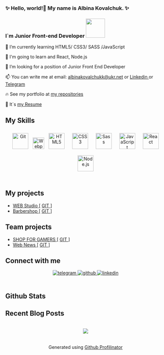 ###     ✨   Hello, world!👋 My name is Albina Kovalchuk.  ✨ 
### I`m Junior Front-end Developer <a target="_blank" rel="noopener noreferrer nofollow" href="https://camo.githubusercontent.com/63371d36886ee658f5a97401f393e1ab1684b2fd3de674b8f5efc7d410b2a3d0/68747470733a2f2f6d656469612e67697068792e636f6d2f6d656469612f57556c706c634d704f43456d5447427442572f67697068792e676966"><img src="https://camo.githubusercontent.com/63371d36886ee658f5a97401f393e1ab1684b2fd3de674b8f5efc7d410b2a3d0/68747470733a2f2f6d656469612e67697068792e636f6d2f6d656469612f57556c706c634d704f43456d5447427442572f67697068792e676966" width="60px" data-animated-image="" data-canonical-src="https://media.giphy.com/media/WUlplcMpOCEmTGBtBW/giphy.gif" style="max-width: 100%;"></a>
  
 
 🔭 I’m currently learning  HTML5/ CSS3/ SASS /JavaScript 
 
 💬 I'm going to learn and  React, Node.js
 
 🌱 I’m looking for a position of Junior Front End Developer    
 
 📫 You can write me at email: <a href="https://mail.ukr.net/"> albinakovalchukk@ukr.net </a> or <a href="https://linkedin.com/in/albinakovalchuck" target="_blank"> Linkedin </a> or <a href="https://t.me/+380982614990" target="_blank"> Telegram </a> 
 
 🔥 See my portfolio at <a href="https://github.com/AlbinaKovalchuk?tab=repositories"> my repositories </a>
 
 👯 It`s <a href="https://albinakovalchuk.github.io/MyResume/"> my Resume  </a>  
<!---    
- 😄 ⚡ Fun fact: I’m  working ......
 -->

## My Skills   

<div align="center"> 
<a href="https://github.com/" target="_blank"><img style="margin: 10px" src="https://profilinator.rishav.dev/skills-assets/git-scm-icon.svg" alt="Git" height="50" /></a>  
<a href="https://webpack.js.org/" target="_blank" rel="noreferrer"><img src="https://raw.githubusercontent.com/danielcranney/readme-generator/main/public/icons/skills/webpack-colored.svg" width="36" height="36" alt="Webpack" /></a>
<a href="https://en.wikipedia.org/wiki/HTML5" target="_blank"><img style="margin: 10px" src="https://profilinator.rishav.dev/skills-assets/html5-original-wordmark.svg" alt="HTML5" height="50" /></a>  
<a href="https://www.w3schools.com/css/" target="_blank"><img style="margin: 10px" src="https://profilinator.rishav.dev/skills-assets/css3-original-wordmark.svg" alt="CSS3" height="50" /></a>  
<a href="https://sass-lang.com/" target="_blank"><img style="margin: 10px" src="https://profilinator.rishav.dev/skills-assets/sass-original.svg" alt="Sass" height="50" /></a>  
<a href="https://www.javascript.com/" target="_blank"><img style="margin: 10px" src="https://profilinator.rishav.dev/skills-assets/javascript-original.svg" alt="JavaScript" height="50" /></a>  
<a href="https://reactjs.org/" target="_blank"><img style="margin: 10px" src="https://profilinator.rishav.dev/skills-assets/react-original-wordmark.svg" alt="React" height="50" /></a>  	
</div>
<div align="center">  
<a href="https://nodejs.org/" target="_blank"><img style="margin: 10px" src="https://profilinator.rishav.dev/skills-assets/nodejs-original-wordmark.svg" alt="Node.js" height="50" /></a>  
</div>

</td><td valign="top" width="33%">
</td></tr></table>  
<br/> 

## My projects  
-   <a href="https://albinakovalchuk.github.io/WEB-Studio/"> WEB Studio </a>  [ <a href="https://github.com/AlbinaKovalchuk/WEB-Studio"> GIT </a> ]
-   <a href=""> Barbershop </a>  [ <a href=""> GIT </a> ]

## Team projects    
-   <a href="https://one-lov-e.github.io/stalk/"> SHOP FOR GAMERS </a>  [ <a href="https://github.com/one-lov-e/stalk"> GIT </a> ]
-   <a href="https://maksymkonin.github.io/project02-news/"> Web News </a> [ <a href="https://github.com/MaksymKonin/project02-news"> GIT </a> ]



## Connect with me  
<div align="center">
<a href="https://t.me/+380982614990" target="_blank">
<img src=https://img.shields.io/badge/telegram-blue?&style=for-the-badge&logo=telegram&&logoColor=white alt=telegram style="margin-bottom: 5px;" >
</a>
  
  
<a href="https://github.com/AlbinaKovalchuk" target="_blank">
<img src=https://img.shields.io/badge/github-%2324292e.svg?&style=for-the-badge&logo=github&logoColor=white alt=github  />
</a>
<a href="https://linkedin.com/in/albinakovalchuck" target="_blank">
<img src=https://img.shields.io/badge/linkedin-%231E77B5.svg?&style=for-the-badge&logo=linkedin&logoColor=white alt=linkedin style="margin-bottom: 5px;" />
</a>	
  
</div>  


<br/>  


## Github Stats  




## Recent Blog Posts  
<br/>  

<div align="center">
<img src="https://komarev.com/ghpvc/?username=AlbinaKovalchuk&&style=flat-square" align="center" />
</div>  
<br/>  
<br/>

<div align="center">Generated using <a href="https://profilinator.rishav.dev/" target="_blank">Github Profilinator</a></div>
